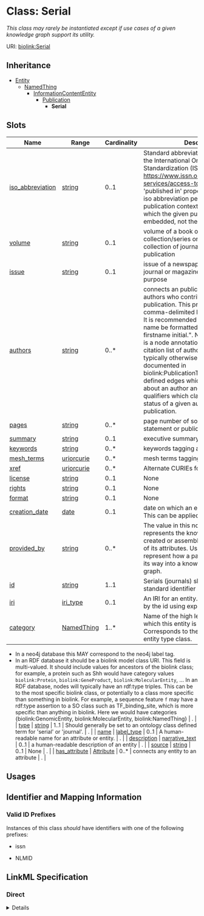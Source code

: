 # Class: Serial
_This class may rarely be instantiated except if use cases of a given knowledge graph support its utility._





URI: [biolink:Serial](https://w3id.org/biolink/vocab/Serial)




## Inheritance

* [Entity](Entity.md)
    * [NamedThing](NamedThing.md)
        * [InformationContentEntity](InformationContentEntity.md)
            * [Publication](Publication.md)
                * **Serial**




## Slots

| Name | Range | Cardinality | Description  | Info |
| ---  | --- | --- | --- | --- |
| [iso_abbreviation](iso_abbreviation.md) | [string](string.md) | 0..1 | Standard abbreviation for periodicals in the International Organization for Standardization (ISO) 4 system See https://www.issn.org/services/online-services/access-to-the-ltwa/. If the 'published in' property is set, then the iso abbreviation pertains to the broader publication context (the journal) within which the given publication node is embedded, not the publication itself.  | . |
| [volume](volume.md) | [string](string.md) | 0..1 | volume of a book or music release in a collection/series or a published collection of journal issues in a serial publication  | . |
| [issue](issue.md) | [string](string.md) | 0..1 | issue of a newspaper, a scientific journal or magazine for reference purpose  | . |
| [authors](authors.md) | [string](string.md) | 0..* | connects an publication to the list of authors who contributed to the publication. This property should be a comma-delimited list of author names. It is recommended that an author's name be formatted as "surname, firstname initial.".   Note that this property is a node annotation expressing the citation list of authorship which might typically otherwise be more completely documented in biolink:PublicationToProviderAssociation defined edges which point to full details about an author and possibly, some qualifiers which clarify the specific status of a given author in the publication.  | . |
| [pages](pages.md) | [string](string.md) | 0..* | page number of source referenced for statement or publication  | . |
| [summary](summary.md) | [string](string.md) | 0..1 | executive  summary of a publication  | . |
| [keywords](keywords.md) | [string](string.md) | 0..* | keywords tagging a publication  | . |
| [mesh_terms](mesh_terms.md) | [uriorcurie](uriorcurie.md) | 0..* | mesh terms tagging a publication  | . |
| [xref](xref.md) | [uriorcurie](uriorcurie.md) | 0..* | Alternate CURIEs for a thing  | . |
| [license](license.md) | [string](string.md) | 0..1 | None  | . |
| [rights](rights.md) | [string](string.md) | 0..1 | None  | . |
| [format](format.md) | [string](string.md) | 0..1 | None  | . |
| [creation_date](creation_date.md) | [date](date.md) | 0..1 | date on which an entity was created. This can be applied to nodes or edges  | . |
| [provided_by](provided_by.md) | [string](string.md) | 0..* | The value in this node property represents the knowledge provider that created or assembled the node and all of its attributes.  Used internally to represent how a particular node made its way into a knowledge provider or graph.  | . |
| [id](id.md) | [string](string.md) | 1..1 | Serials (journals) should have industry-standard identifier such as from ISSN.  | . |
| [iri](iri.md) | [iri_type](iri_type.md) | 0..1 | An IRI for an entity. This is determined by the id using expansion rules.  | . |
| [category](category.md) | [NamedThing](NamedThing.md) | 1..* | Name of the high level ontology class in which this entity is categorized. Corresponds to the label for the biolink entity type class.
 * In a neo4j database this MAY correspond to the neo4j label tag.
 * In an RDF database it should be a biolink model class URI.
This field is multi-valued. It should include values for ancestors of the biolink class; for example, a protein such as Shh would have category values `biolink:Protein`, `biolink:GeneProduct`, `biolink:MolecularEntity`, ...
In an RDF database, nodes will typically have an rdf:type triples. This can be to the most specific biolink class, or potentially to a class more specific than something in biolink. For example, a sequence feature `f` may have a rdf:type assertion to a SO class such as TF_binding_site, which is more specific than anything in biolink. Here we would have categories {biolink:GenomicEntity, biolink:MolecularEntity, biolink:NamedThing}  | . |
| [type](type.md) | [string](string.md) | 1..1 | Should generally be set to an ontology class defined term for 'serial' or 'journal'.  | . |
| [name](name.md) | [label_type](label_type.md) | 0..1 | A human-readable name for an attribute or entity.  | . |
| [description](description.md) | [narrative_text](narrative_text.md) | 0..1 | a human-readable description of an entity  | . |
| [source](source.md) | [string](string.md) | 0..1 | None  | . |
| [has_attribute](has_attribute.md) | [Attribute](Attribute.md) | 0..* | connects any entity to an attribute  | . |


## Usages



## Identifier and Mapping Information


### Valid ID Prefixes

Instances of this class *should* have identifiers with one of the following prefixes:

* issn

* NLMID










## LinkML Specification

<!-- TODO: investigate https://stackoverflow.com/questions/37606292/how-to-create-tabbed-code-blocks-in-mkdocs-or-sphinx -->

### Direct

<details>
```yaml
name: serial
id_prefixes:
- issn
- NLMID
aliases:
- journal
description: This class may rarely be instantiated except if use cases of a given
  knowledge graph support its utility.
in_subset:
- model_organism_database
from_schema: https://w3id.org/biolink/biolink-model
is_a: publication
slots:
- iso abbreviation
- volume
- issue
slot_usage:
  id:
    name: id
    description: Serials (journals) should have industry-standard identifier such
      as from ISSN.
    required: true
  type:
    name: type
    description: Should generally be set to an ontology class defined term for 'serial'
      or 'journal'.

```
</details>

### Induced

<details>
```yaml
name: serial
id_prefixes:
- issn
- NLMID
aliases:
- journal
description: This class may rarely be instantiated except if use cases of a given
  knowledge graph support its utility.
in_subset:
- model_organism_database
from_schema: https://w3id.org/biolink/biolink-model
is_a: publication
slot_usage:
  id:
    name: id
    description: Serials (journals) should have industry-standard identifier such
      as from ISSN.
    required: true
  type:
    name: type
    description: Should generally be set to an ontology class defined term for 'serial'
      or 'journal'.
attributes:
  iso abbreviation:
    name: iso abbreviation
    exact_mappings:
    - WIKIDATA_PROPERTY:P1160
    description: Standard abbreviation for periodicals in the International Organization
      for Standardization (ISO) 4 system See https://www.issn.org/services/online-services/access-to-the-ltwa/.
      If the 'published in' property is set, then the iso abbreviation pertains to
      the broader publication context (the journal) within which the given publication
      node is embedded, not the publication itself.
    from_schema: https://w3id.org/biolink/biolink-model
    is_a: node property
    domain: publication
    alias: iso_abbreviation
    owner: serial
    range: string
  volume:
    name: volume
    exact_mappings:
    - WIKIDATA_PROPERTY:P478
    description: volume of a book or music release in a collection/series or a published
      collection of journal issues in a serial publication
    from_schema: https://w3id.org/biolink/biolink-model
    is_a: node property
    domain: publication
    alias: volume
    owner: serial
    range: string
  issue:
    name: issue
    exact_mappings:
    - WIKIDATA_PROPERTY:P433
    description: issue of a newspaper, a scientific journal or magazine for reference
      purpose
    from_schema: https://w3id.org/biolink/biolink-model
    is_a: node property
    domain: publication
    alias: issue
    owner: serial
    range: string
  authors:
    name: authors
    description: connects an publication to the list of authors who contributed to
      the publication. This property should be a comma-delimited list of author names.
      It is recommended that an author's name be formatted as "surname, firstname
      initial.".   Note that this property is a node annotation expressing the citation
      list of authorship which might typically otherwise be more completely documented
      in biolink:PublicationToProviderAssociation defined edges which point to full
      details about an author and possibly, some qualifiers which clarify the specific
      status of a given author in the publication.
    from_schema: https://w3id.org/biolink/biolink-model
    is_a: node property
    singular_name: author
    domain: publication
    multivalued: true
    alias: authors
    owner: serial
    range: string
  pages:
    name: pages
    exact_mappings:
    - WIKIDATA_PROPERTY:P304
    description: page number of source referenced for statement or publication
    from_schema: https://w3id.org/biolink/biolink-model
    is_a: node property
    domain: publication
    multivalued: true
    alias: pages
    owner: serial
    range: string
  summary:
    name: summary
    aliases:
    - abstract
    exact_mappings:
    - dct:abstract
    - WIKIDATA:Q333291
    description: executive  summary of a publication
    from_schema: https://w3id.org/biolink/biolink-model
    is_a: node property
    domain: publication
    alias: summary
    owner: serial
    range: string
  keywords:
    name: keywords
    description: keywords tagging a publication
    from_schema: https://w3id.org/biolink/biolink-model
    is_a: node property
    domain: publication
    multivalued: true
    alias: keywords
    owner: serial
    range: string
  mesh terms:
    name: mesh terms
    exact_mappings:
    - dcid:MeSHTerm
    description: mesh terms tagging a publication
    from_schema: https://w3id.org/biolink/biolink-model
    is_a: node property
    values_from:
    - MESH
    domain: publication
    multivalued: true
    alias: mesh_terms
    owner: serial
    range: uriorcurie
  xref:
    name: xref
    aliases:
    - dbxref
    - Dbxref
    - DbXref
    narrow_mappings:
    - gff3:Dbxref
    - gpi:DB_Xrefs
    description: Alternate CURIEs for a thing
    in_subset:
    - translator_minimal
    from_schema: https://w3id.org/biolink/biolink-model
    is_a: node property
    domain: named thing
    multivalued: true
    alias: xref
    owner: serial
    range: uriorcurie
  license:
    name: license
    exact_mappings:
    - dct:license
    narrow_mappings:
    - WIKIDATA_PROPERTY:P275
    from_schema: https://w3id.org/biolink/biolink-model
    is_a: node property
    domain: information content entity
    alias: license
    owner: serial
    range: string
  rights:
    name: rights
    exact_mappings:
    - dct:rights
    from_schema: https://w3id.org/biolink/biolink-model
    is_a: node property
    domain: information content entity
    alias: rights
    owner: serial
    range: string
  format:
    name: format
    exact_mappings:
    - dct:format
    - WIKIDATA_PROPERTY:P2701
    from_schema: https://w3id.org/biolink/biolink-model
    is_a: node property
    domain: information content entity
    alias: format
    owner: serial
    range: string
  creation date:
    name: creation date
    aliases:
    - publication date
    exact_mappings:
    - dct:createdOn
    - WIKIDATA_PROPERTY:P577
    description: date on which an entity was created. This can be applied to nodes
      or edges
    from_schema: https://w3id.org/biolink/biolink-model
    is_a: node property
    domain: named thing
    alias: creation_date
    owner: serial
    range: date
  provided by:
    name: provided by
    description: The value in this node property represents the knowledge provider
      that created or assembled the node and all of its attributes.  Used internally
      to represent how a particular node made its way into a knowledge provider or
      graph.
    from_schema: https://w3id.org/biolink/biolink-model
    is_a: node property
    domain: named thing
    multivalued: true
    alias: provided_by
    owner: serial
    range: string
  id:
    name: id
    description: Serials (journals) should have industry-standard identifier such
      as from ISSN.
    from_schema: https://w3id.org/biolink/biolink-model
    identifier: true
    alias: id
    owner: serial
    range: string
    required: true
  iri:
    name: iri
    exact_mappings:
    - WIKIDATA_PROPERTY:P854
    description: An IRI for an entity. This is determined by the id using expansion
      rules.
    in_subset:
    - translator_minimal
    - samples
    from_schema: https://w3id.org/biolink/biolink-model
    alias: iri
    owner: serial
    range: iri type
  category:
    name: category
    description: "Name of the high level ontology class in which this entity is categorized.\
      \ Corresponds to the label for the biolink entity type class.\n * In a neo4j\
      \ database this MAY correspond to the neo4j label tag.\n * In an RDF database\
      \ it should be a biolink model class URI.\nThis field is multi-valued. It should\
      \ include values for ancestors of the biolink class; for example, a protein\
      \ such as Shh would have category values `biolink:Protein`, `biolink:GeneProduct`,\
      \ `biolink:MolecularEntity`, ...\nIn an RDF database, nodes will typically have\
      \ an rdf:type triples. This can be to the most specific biolink class, or potentially\
      \ to a class more specific than something in biolink. For example, a sequence\
      \ feature `f` may have a rdf:type assertion to a SO class such as TF_binding_site,\
      \ which is more specific than anything in biolink. Here we would have categories\
      \ {biolink:GenomicEntity, biolink:MolecularEntity, biolink:NamedThing}"
    in_subset:
    - translator_minimal
    from_schema: https://w3id.org/biolink/biolink-model
    is_a: type
    domain: entity
    multivalued: true
    designates_type: true
    alias: category
    owner: serial
    is_class_field: true
    range: named thing
    required: true
  type:
    name: type
    description: Should generally be set to an ontology class defined term for 'serial'
      or 'journal'.
    from_schema: https://w3id.org/biolink/biolink-model
    slot_uri: rdf:type
    alias: type
    owner: serial
    range: string
    required: true
  name:
    name: name
    aliases:
    - label
    - display name
    - title
    exact_mappings:
    - gff3:Name
    - gpi:DB_Object_Name
    narrow_mappings:
    - dct:title
    - WIKIDATA_PROPERTY:P1476
    description: A human-readable name for an attribute or entity.
    in_subset:
    - translator_minimal
    - samples
    from_schema: https://w3id.org/biolink/biolink-model
    slot_uri: rdfs:label
    alias: name
    owner: serial
    range: label type
  description:
    name: description
    aliases:
    - definition
    exact_mappings:
    - IAO:0000115
    - skos:definitions
    narrow_mappings:
    - gff3:Description
    description: a human-readable description of an entity
    in_subset:
    - translator_minimal
    from_schema: https://w3id.org/biolink/biolink-model
    slot_uri: dct:description
    alias: description
    owner: serial
    range: narrative text
  source:
    name: source
    deprecated: 'True'
    from_schema: https://w3id.org/biolink/biolink-model
    alias: source
    owner: serial
    range: string
  has attribute:
    name: has attribute
    exact_mappings:
    - SIO:000008
    close_mappings:
    - OBI:0001927
    narrow_mappings:
    - OBAN:association_has_subject_property
    - OBAN:association_has_object_property
    - CPT:has_possibly_included_panel_element
    - DRUGBANK:category
    - EFO:is_executed_in
    - HANCESTRO:0301
    - LOINC:has_action_guidance
    - LOINC:has_adjustment
    - LOINC:has_aggregation_view
    - LOINC:has_approach_guidance
    - LOINC:has_divisor
    - LOINC:has_exam
    - LOINC:has_method
    - LOINC:has_modality_subtype
    - LOINC:has_object_guidance
    - LOINC:has_scale
    - LOINC:has_suffix
    - LOINC:has_time_aspect
    - LOINC:has_time_modifier
    - LOINC:has_timing_of
    - NCIT:R88
    - NCIT:eo_disease_has_property_or_attribute
    - NCIT:has_data_element
    - NCIT:has_pharmaceutical_administration_method
    - NCIT:has_pharmaceutical_basic_dose_form
    - NCIT:has_pharmaceutical_intended_site
    - NCIT:has_pharmaceutical_release_characteristics
    - NCIT:has_pharmaceutical_state_of_matter
    - NCIT:has_pharmaceutical_transformation
    - NCIT:is_qualified_by
    - NCIT:qualifier_applies_to
    - NCIT:role_has_domain
    - NCIT:role_has_range
    - INO:0000154
    - HANCESTRO:0308
    - OMIM:has_inheritance_type
    - ORPHA:C016
    - ORPHA:C017
    - RO:0000053
    - RO:0000086
    - RO:0000087
    - SNOMED:has_access
    - SNOMED:has_clinical_course
    - SNOMED:has_count_of_base_of_active_ingredient
    - SNOMED:has_dose_form_administration_method
    - SNOMED:has_dose_form_release_characteristic
    - SNOMED:has_dose_form_transformation
    - SNOMED:has_finding_context
    - SNOMED:has_finding_informer
    - SNOMED:has_inherent_attribute
    - SNOMED:has_intent
    - SNOMED:has_interpretation
    - SNOMED:has_laterality
    - SNOMED:has_measurement_method
    - SNOMED:has_method
    - SNOMED:has_priority
    - SNOMED:has_procedure_context
    - SNOMED:has_process_duration
    - SNOMED:has_property
    - SNOMED:has_revision_status
    - SNOMED:has_scale_type
    - SNOMED:has_severity
    - SNOMED:has_specimen
    - SNOMED:has_state_of_matter
    - SNOMED:has_subject_relationship_context
    - SNOMED:has_surgical_approach
    - SNOMED:has_technique
    - SNOMED:has_temporal_context
    - SNOMED:has_time_aspect
    - SNOMED:has_units
    - UMLS:has_structural_class
    - UMLS:has_supported_concept_property
    - UMLS:has_supported_concept_relationship
    - UMLS:may_be_qualified_by
    description: connects any entity to an attribute
    in_subset:
    - samples
    from_schema: https://w3id.org/biolink/biolink-model
    domain: entity
    multivalued: true
    alias: has_attribute
    owner: serial
    range: attribute

```
</details>